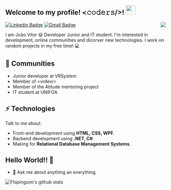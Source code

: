 <h2> Welcome to my profile! <𝚌𝚘𝚍𝚎𝚛𝚜/>! <img src="https://media.tenor.com/PyjNatcnVYUAAAAi/club-penguin-mopping.gif" width="30px"></h2>

<img align='right' src='https://media.tenor.com/W5qtl0HYoLYAAAAi/catscafe-penguin.gif' width='"'>

[![Linkedin Badge](https://img.shields.io/badge/-João_Vitor_Damasceno-blue?style=flat-square&logo=Linkedin&logoColor=white&link=https://www.linkedin.com/in/harshkumarkhatri/)](https://www.linkedin.com/in/joão-vitor-damasceno-43b161164/) 
[![Gmail Badge](https://img.shields.io/badge/-08joaovitor01@gmail.com-c14438?style=flat-square&logo=Gmail&logoColor=white&link=mailto:08joaovitor01@gmail.com)](mailto:08joaovitor01@gmail.com)

I am João Vitor 😃 Developer Junior and IT student. I'm interested in development, online communities and dicorver new technologies. I work on random projects in my free time! 💻
## 👯 Communities
* Junior developer at VRSystem
* Member of &lt;vrdev/&gt;
* Member of the Atitude mentoring project
* IT student at UNIFOA
## ⚡ Technologies
Talk to me about:
- Front-end development using **HTML, CSS, WPF**.
- Backend development using **.NET, C#**.
- Making for **Relational Database Management Systems**.
## Hello World!! 🤔
- 💬 Ask me about anything an everything.
  
![Flopinguim's github stats](https://github-readme-stats.vercel.app/api?username=flopinguim&hide=["issues"]&show_icons=true)
